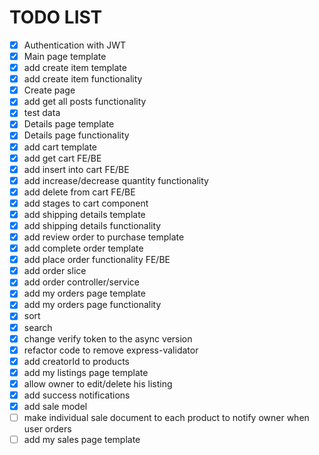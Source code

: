 # TODO LIST
- [x] Authentication with JWT
- [x] Main page template
- [x] add create item template
- [x] add create item functionality
- [x] Create page
- [x] add get all posts functionality
- [x] test data
- [x] Details page template
- [x] Details page functionality
- [x] add cart template
- [x] add get cart FE/BE
- [x] add insert into cart FE/BE
- [x] add increase/decrease quantity functionality
- [x] add delete from cart FE/BE
- [x] add stages to cart component
- [x] add shipping details template
- [x] add shipping details functionality
- [x] add review order to purchase template
- [x] add complete order template
- [x] add place order functionality FE/BE
- [x] add order slice
- [x] add order controller/service
- [x] add my orders page template
- [x] add my orders page functionality
- [x] sort
- [x] search
- [x] change verify token to the async version
- [x] refactor code to remove express-validator
- [x] add creatorId to products
- [x] add my listings page template
- [x] allow owner to edit/delete his listing
- [x] add success notifications
- [x] add sale model
- [ ] make individual sale document to each product to notify owner when user orders
- [ ] add my sales page template 